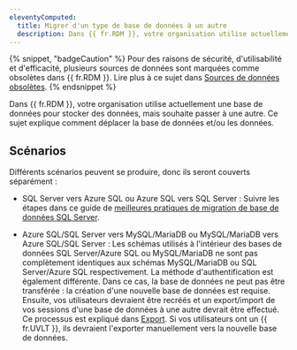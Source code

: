 ```yaml
---
eleventyComputed:
  title: Migrer d'un type de base de données à un autre
  description: Dans {{ fr.RDM }}, votre organisation utilise actuellement une base de données pour stocker des données, mais souhaite passer à une autre. Ce sujet explique comment déplacer la base de données et/ou les données.
---
```

{% snippet, "badgeCaution" %}
Pour des raisons de sécurité, d'utilisabilité et d'efficacité, plusieurs sources de données sont marquées comme obsolètes dans {{ fr.RDM }}. Lire plus à ce sujet dans [Sources de données obsolètes](/rdm/kb/rdm-windows/knowledge-base/deprecated-data-sources/).
{% endsnippet %}  

Dans {{ fr.RDM }}, votre organisation utilise actuellement une base de données pour stocker des données, mais souhaite passer à une autre. Ce sujet explique comment déplacer la base de données et/ou les données.

## Scénarios

Différents scénarios peuvent se produire, donc ils seront couverts séparément :

* SQL Server vers Azure SQL ou Azure SQL vers SQL Server : Suivre les étapes dans ce guide de [meilleures pratiques de migration de base de données SQL Server](/rdm/kb/rdm-windows/how-to-articles/sql-server-database-migration/).

* Azure SQL/SQL Server vers MySQL/MariaDB ou MySQL/MariaDB vers Azure SQL/SQL Server : Les schémas utilisés à l'intérieur des bases de données SQL Server/Azure SQL ou MySQL/MariaDB ne sont pas complètement identiques aux schémas MySQL/MariaDB ou SQL Server/Azure SQL respectivement. La méthode d'authentification est également différente. Dans ce cas, la base de données ne peut pas être transférée : la création d'une nouvelle base de données est requise. Ensuite, vos utilisateurs devraient être recréés et un export/import de vos sessions d'une base de données à une autre devrait être effectué. Ce processus est expliqué dans [Export](/rdm/windows/commands/file/export/). Si vos utilisateurs ont un {{ fr.UVLT }}, ils devraient l'exporter manuellement vers la nouvelle base de données.